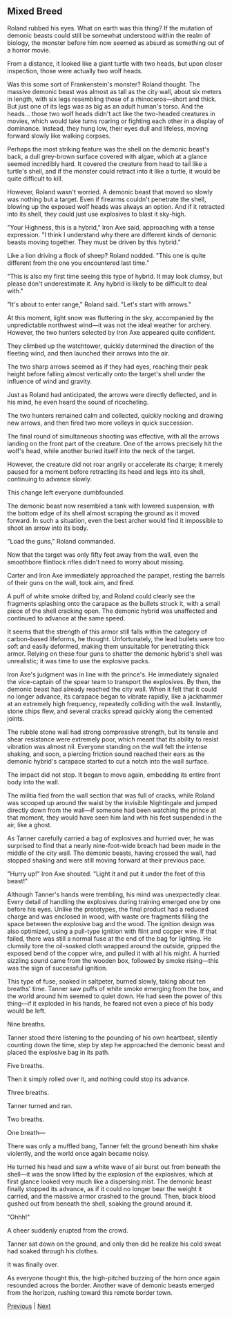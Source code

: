 ## Mixed Breed
Roland rubbed his eyes. What on earth was this thing? If the mutation of demonic beasts could still be somewhat understood within the realm of biology, the monster before him now seemed as absurd as something out of a horror movie.



From a distance, it looked like a giant turtle with two heads, but upon closer inspection, those were actually two wolf heads.



Was this some sort of Frankenstein's monster? Roland thought. The massive demonic beast was almost as tall as the city wall, about six meters in length, with six legs resembling those of a rhinoceros—short and thick. But just one of its legs was as big as an adult human's torso. And the heads... those two wolf heads didn't act like the two-headed creatures in movies, which would take turns roaring or fighting each other in a display of dominance. Instead, they hung low, their eyes dull and lifeless, moving forward slowly like walking corpses.



Perhaps the most striking feature was the shell on the demonic beast's back, a dull grey-brown surface covered with algae, which at a glance seemed incredibly hard. It covered the creature from head to tail like a turtle's shell, and if the monster could retract into it like a turtle, it would be quite difficult to kill.



However, Roland wasn't worried. A demonic beast that moved so slowly was nothing but a target. Even if firearms couldn't penetrate the shell, blowing up the exposed wolf heads was always an option. And if it retracted into its shell, they could just use explosives to blast it sky-high.



"Your Highness, this is a hybrid," Iron Axe said, approaching with a tense expression. "I think I understand why there are different kinds of demonic beasts moving together. They must be driven by this hybrid."



Like a lion driving a flock of sheep? Roland nodded. "This one is quite different from the one you encountered last time."



"This is also my first time seeing this type of hybrid. It may look clumsy, but please don't underestimate it. Any hybrid is likely to be difficult to deal with."



"It's about to enter range," Roland said. "Let's start with arrows."



At this moment, light snow was fluttering in the sky, accompanied by the unpredictable northwest wind—it was not the ideal weather for archery. However, the two hunters selected by Iron Axe appeared quite confident.



They climbed up the watchtower, quickly determined the direction of the fleeting wind, and then launched their arrows into the air.



The two sharp arrows seemed as if they had eyes, reaching their peak height before falling almost vertically onto the target's shell under the influence of wind and gravity.



Just as Roland had anticipated, the arrows were directly deflected, and in his mind, he even heard the sound of ricocheting.



The two hunters remained calm and collected, quickly nocking and drawing new arrows, and then fired two more volleys in quick succession.



The final round of simultaneous shooting was effective, with all the arrows landing on the front part of the creature. One of the arrows precisely hit the wolf's head, while another buried itself into the neck of the target.



However, the creature did not roar angrily or accelerate its charge; it merely paused for a moment before retracting its head and legs into its shell, continuing to advance slowly.



This change left everyone dumbfounded.



The demonic beast now resembled a tank with lowered suspension, with the bottom edge of its shell almost scraping the ground as it moved forward. In such a situation, even the best archer would find it impossible to shoot an arrow into its body.



"Load the guns," Roland commanded.



Now that the target was only fifty feet away from the wall, even the smoothbore flintlock rifles didn't need to worry about missing.



Carter and Iron Axe immediately approached the parapet, resting the barrels of their guns on the wall, took aim, and fired.



A puff of white smoke drifted by, and Roland could clearly see the fragments splashing onto the carapace as the bullets struck it, with a small piece of the shell cracking open. The demonic hybrid was unaffected and continued to advance at the same speed.



It seems that the strength of this armor still falls within the category of carbon-based lifeforms, he thought. Unfortunately, the lead bullets were too soft and easily deformed, making them unsuitable for penetrating thick armor. Relying on these four guns to shatter the demonic hybrid's shell was unrealistic; it was time to use the explosive packs.



Iron Axe's judgment was in line with the prince's. He immediately signaled the vice-captain of the spear team to transport the explosives. By then, the demonic beast had already reached the city wall. When it felt that it could no longer advance, its carapace began to vibrate rapidly, like a jackhammer at an extremely high frequency, repeatedly colliding with the wall. Instantly, stone chips flew, and several cracks spread quickly along the cemented joints.



The rubble stone wall had strong compressive strength, but its tensile and shear resistance were extremely poor, which meant that its ability to resist vibration was almost nil. Everyone standing on the wall felt the intense shaking, and soon, a piercing friction sound reached their ears as the demonic hybrid's carapace started to cut a notch into the wall surface.



The impact did not stop. It began to move again, embedding its entire front body into the wall.



The militia fled from the wall section that was full of cracks, while Roland was scooped up around the waist by the invisible Nightingale and jumped directly down from the wall—if someone had been watching the prince at that moment, they would have seen him land with his feet suspended in the air, like a ghost.



As Tanner carefully carried a bag of explosives and hurried over, he was surprised to find that a nearly nine-foot-wide breach had been made in the middle of the city wall. The demonic beasts, having crossed the wall, had stopped shaking and were still moving forward at their previous pace.



"Hurry up!" Iron Axe shouted. "Light it and put it under the feet of this beast!"



Although Tanner's hands were trembling, his mind was unexpectedly clear. Every detail of handling the explosives during training emerged one by one before his eyes. Unlike the prototypes, the final product had a reduced charge and was enclosed in wood, with waste ore fragments filling the space between the explosive bag and the wood. The ignition design was also optimized, using a pull-type ignition with flint and copper wire. If that failed, there was still a normal fuse at the end of the bag for lighting. He clumsily tore the oil-soaked cloth wrapped around the outside, gripped the exposed bend of the copper wire, and pulled it with all his might. A hurried sizzling sound came from the wooden box, followed by smoke rising—this was the sign of successful ignition.



This type of fuse, soaked in saltpeter, burned slowly, taking about ten breaths' time. Tanner saw puffs of white smoke emerging from the box, and the world around him seemed to quiet down. He had seen the power of this thing—if it exploded in his hands, he feared not even a piece of his body would be left.



Nine breaths.



Tanner stood there listening to the pounding of his own heartbeat, silently counting down the time, step by step he approached the demonic beast and placed the explosive bag in its path.



Five breaths.



Then it simply rolled over it, and nothing could stop its advance.



Three breaths.



Tanner turned and ran.



Two breaths.



One breath—



There was only a muffled bang, Tanner felt the ground beneath him shake violently, and the world once again became noisy.



He turned his head and saw a white wave of air burst out from beneath the shell—it was the snow lifted by the explosion of the explosives, which at first glance looked very much like a dispersing mist. The demonic beast finally stopped its advance, as if it could no longer bear the weight it carried, and the massive armor crashed to the ground. Then, black blood gushed out from beneath the shell, soaking the ground around it.



"Ohhh!" 



A cheer suddenly erupted from the crowd.



Tanner sat down on the ground, and only then did he realize his cold sweat had soaked through his clothes.



It was finally over.



As everyone thought this, the high-pitched buzzing of the horn once again resounded across the border. Another wave of demonic beasts emerged from the horizon, rushing toward this remote border town.





[Previous](CH0048.md) | [Next](CH0050.md)
